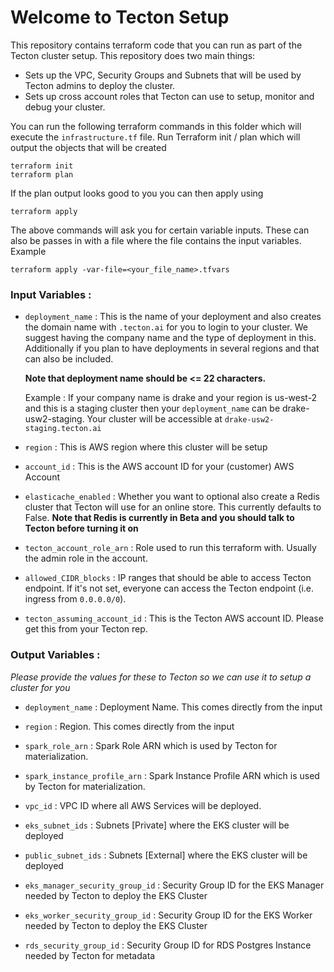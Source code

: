 # Welcome to Tecton Setup

This repository contains terraform code that you can run as part of the Tecton cluster setup. This repository does two main things:

* Sets up the VPC, Security Groups and Subnets that will be used by Tecton admins to deploy the cluster.
* Sets up cross account roles that Tecton can use to setup, monitor and debug your cluster.

You can run the following terraform commands in this folder which will execute the `infrastructure.tf` file.
Run Terraform init / plan which will output the objects that will be created

```
terraform init
terraform plan
```
If the plan output looks good to you you can then apply using
```
terraform apply
```

The above commands will ask you for certain variable inputs. These can also be passes in with a file where the file contains the input variables. Example
```
terraform apply -var-file=<your_file_name>.tfvars
```
### Input Variables :

* `deployment_name` :
    This is the name of your deployment and also creates the domain name with `.tecton.ai` for you to login to your cluster. We suggest having the company name and the type of deployment in this. Additionally if you plan to have deployments in several regions and that can also be included.

    **Note that deployment name should be <= 22 characters.**

    Example : If your company name is drake and your region is us-west-2 and this is a staging cluster then your `deployment_name` can be drake-usw2-staging. Your cluster will be accessible at `drake-usw2-staging.tecton.ai`

* `region` :
    This is AWS region where this cluster will be setup

*  `account_id` :
    This is the AWS account ID for your (customer) AWS Account

* `elasticache_enabled` :
    Whether you want to optional also create a Redis cluster that Tecton will use for an online store. This currently defaults to False.
    **Note that Redis is currently in Beta and you should talk to Tecton before turning it on**

* `tecton_account_role_arn` :
    Role used to run this terraform with. Usually the admin role in the account.

* `allowed_CIDR_blocks` :
    IP ranges that should be able to access Tecton endpoint. If it's not set, everyone can access the Tecton endpoint (i.e. ingress from `0.0.0.0/0`).

* `tecton_assuming_account_id` :
    This is the Tecton AWS account ID. Please get this from your Tecton rep.

### Output Variables :

*Please provide the values for these to Tecton so we can use it to setup a cluster for you*

* `deployment_name` :
    Deployment Name. This comes directly from the input

* `region` :
    Region. This comes directly from the input

* `spark_role_arn` :
    Spark Role ARN which is used by Tecton for materialization.

* `spark_instance_profile_arn` :
    Spark Instance Profile ARN which is used by Tecton for materialization.

* `vpc_id` :
    VPC ID where all AWS Services will be deployed.

* `eks_subnet_ids` :
    Subnets [Private] where the EKS cluster will be deployed

* `public_subnet_ids` :
    Subnets [External] where the EKS cluster will be deployed

* `eks_manager_security_group_id` :
    Security Group ID for the EKS Manager needed by Tecton to deploy the EKS Cluster

* `eks_worker_security_group_id` :
    Security Group ID for the EKS Worker needed by Tecton to deploy the EKS Cluster

* `rds_security_group_id` :
    Security Group ID for RDS Postgres Instance needed by Tecton for metadata

